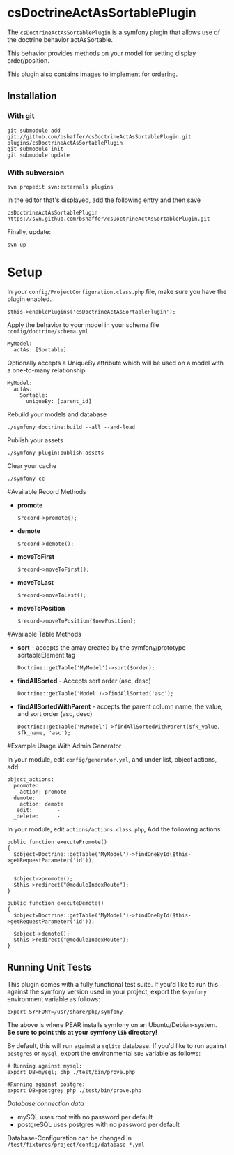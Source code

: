 csDoctrineActAsSortablePlugin
=============================

The `csDoctrineActAsSortablePlugin` is a symfony plugin that allows use of the doctrine behavior actAsSortable.

This behavior provides methods on your model for setting display order/position.

This plugin also contains images to implement for ordering.

Installation
------------

### With git

    git submodule add git://github.com/bshaffer/csDoctrineActAsSortablePlugin.git plugins/csDoctrineActAsSortablePlugin
    git submodule init
    git submodule update

### With subversion

    svn propedit svn:externals plugins

In the editor that's displayed, add the following entry and then save

    csDoctrineActAsSortablePlugin https://svn.github.com/bshaffer/csDoctrineActAsSortablePlugin.git

Finally, update:

    svn up

# Setup

In your `config/ProjectConfiguration.class.php` file, make sure you have
the plugin enabled.

    $this->enablePlugins('csDoctrineActAsSortablePlugin');

Apply the behavior to your model in your schema file `config/doctrine/schema.yml`

    MyModel:
      actAs: [Sortable]

Optionally accepts a UniqueBy attribute which will be used on a model with a one-to-many relationship
    
    MyModel:
      actAs:    
        Sortable:
          uniqueBy: [parent_id]

Rebuild your models and database
  
    ./symfony doctrine:build --all --and-load
    
Publish your assets

    ./symfony plugin:publish-assets

Clear your cache

    ./symfony cc


#Available Record Methods

  * **promote**

        $record->promote();
      
  * **demote**
  
        $record->demote();
      
  * **moveToFirst**
  
        $record->moveToFirst();
      
  * **moveToLast**
  
        $record->moveToLast();
      
  * **moveToPosition**
  
        $record->moveToPosition($newPosition);
        

#Available Table Methods

  * **sort** - accepts the array created by the symfony/prototype sortableElement tag

        Doctrine::getTable('MyModel')->sort($order);

  * **findAllSorted** - Accepts sort order (asc, desc)

        Doctrine::getTable('Model')->findAllSorted('asc');

  * **findAllSortedWithParent** - accepts the parent column name, the value, and sort order (asc, desc)

        Doctrine::getTable('MyModel')->findAllSortedWithParent($fk_value, $fk_name, 'asc');


#Example Usage With Admin Generator

In your module, edit `config/generator.yml`, and under list, object actions, add:

    object_actions:
      promote:
        action: promote
      demote:
        action: demote
      _edit:        -
      _delete:      -
          
In your module, edit `actions/actions.class.php`, Add the following actions:
  
    public function executePromote()
    {
      $object=Doctrine::getTable('MyModel')->findOneById($this->getRequestParameter('id'));


      $object->promote();
      $this->redirect("@moduleIndexRoute");
    }

    public function executeDemote()
    {
      $object=Doctrine::getTable('MyModel')->findOneById($this->getRequestParameter('id'));

      $object->demote();
      $this->redirect("@moduleIndexRoute");
    }
    
Running Unit Tests
------------------

This plugin comes with a fully functional test suite.  If you'd like to run this against the symfony version
used in your project, export the `$symfony` environment variable as follows:

    export SYMFONY=/usr/share/php/symfony

The above is where PEAR installs symfony on an Ubuntu/Debian-system.  
**Be sure to point this at your symfony `lib` directory!**

By default, this will run against a `sqlite` database.  If you'd like to run against `postgres` or `mysql`, 
export the environmental `$DB` variable as follows:

    # Running against mysql:
    export DB=mysql; php ./test/bin/prove.php

    #Running against postgre:
    export DB=postgre; php ./test/bin/prove.php

*Database connection data*

 - mySQL uses root with no password per default
 - postgreSQL uses postgres with no password per default

Database-Configuration can be changed in `/test/fixtures/project/config/database-*.yml`